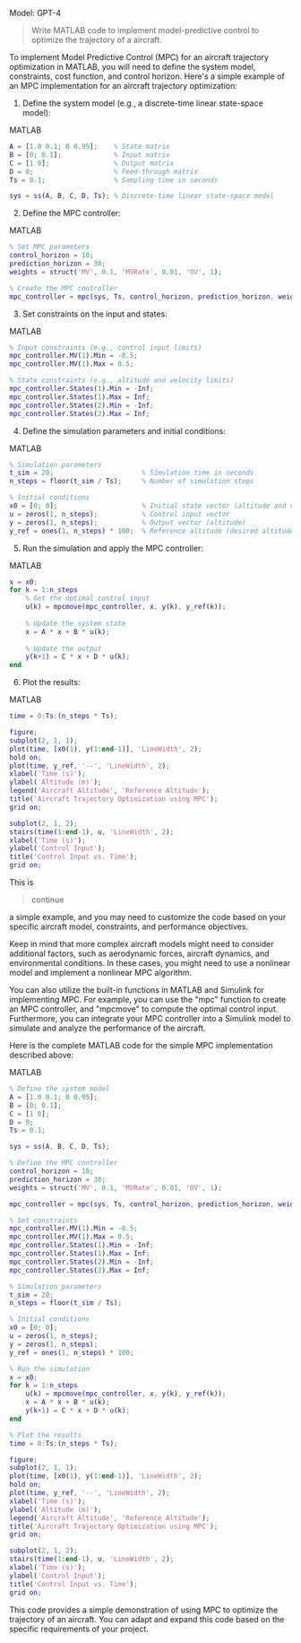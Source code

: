Model: GPT-4

> Write MATLAB code to implement model-predictive control to optimize the trajectory of a aircraft.

To implement Model Predictive Control (MPC) for an aircraft trajectory optimization in MATLAB, you will need to define the system model, constraints, cost function, and control horizon. Here's a simple example of an MPC implementation for an aircraft trajectory optimization:

1.  Define the system model (e.g., a discrete-time linear state-space model):

MATLAB

```MATLAB
A = [1.0 0.1; 0 0.95];    % State matrix
B = [0; 0.1];             % Input matrix
C = [1 0];                % Output matrix
D = 0;                    % Feed-through matrix
Ts = 0.1;                 % Sampling time in seconds

sys = ss(A, B, C, D, Ts); % Discrete-time linear state-space model
```

2.  Define the MPC controller:

MATLAB

```MATLAB
% Set MPC parameters
control_horizon = 10;
prediction_horizon = 30;
weights = struct('MV', 0.1, 'MVRate', 0.01, 'OV', 1);

% Create the MPC controller
mpc_controller = mpc(sys, Ts, control_horizon, prediction_horizon, weights);
```

3.  Set constraints on the input and states:

MATLAB

```MATLAB
% Input constraints (e.g., control input limits)
mpc_controller.MV(1).Min = -0.5;
mpc_controller.MV(1).Max = 0.5;

% State constraints (e.g., altitude and velocity limits)
mpc_controller.States(1).Min = -Inf;
mpc_controller.States(1).Max = Inf;
mpc_controller.States(2).Min = -Inf;
mpc_controller.States(2).Max = Inf;
```

4.  Define the simulation parameters and initial conditions:

MATLAB

```MATLAB
% Simulation parameters
t_sim = 20;                      % Simulation time in seconds
n_steps = floor(t_sim / Ts);     % Number of simulation steps

% Initial conditions
x0 = [0; 0];                     % Initial state vector (altitude and velocity)
u = zeros(1, n_steps);           % Control input vector
y = zeros(1, n_steps);           % Output vector (altitude)
y_ref = ones(1, n_steps) * 100;  % Reference altitude (desired altitude)
```

5.  Run the simulation and apply the MPC controller:

MATLAB

```MATLAB
x = x0;
for k = 1:n_steps
    % Get the optimal control input
    u(k) = mpcmove(mpc_controller, x, y(k), y_ref(k));
    
    % Update the system state
    x = A * x + B * u(k);
    
    % Update the output
    y(k+1) = C * x + D * u(k);
end
```

6.  Plot the results:

MATLAB

```MATLAB
time = 0:Ts:(n_steps * Ts);

figure;
subplot(2, 1, 1);
plot(time, [x0(1), y(1:end-1)], 'LineWidth', 2);
hold on;
plot(time, y_ref, '--', 'LineWidth', 2);
xlabel('Time (s)');
ylabel('Altitude (m)');
legend('Aircraft Altitude', 'Reference Altitude');
title('Aircraft Trajectory Optimization using MPC');
grid on;

subplot(2, 1, 2);
stairs(time(1:end-1), u, 'LineWidth', 2);
xlabel('Time (s)');
ylabel('Control Input');
title('Control Input vs. Time');
grid on;
```

This is

> continue

a simple example, and you may need to customize the code based on your specific aircraft model, constraints, and performance objectives.

Keep in mind that more complex aircraft models might need to consider additional factors, such as aerodynamic forces, aircraft dynamics, and environmental conditions. In these cases, you might need to use a nonlinear model and implement a nonlinear MPC algorithm.

You can also utilize the built-in functions in MATLAB and Simulink for implementing MPC. For example, you can use the "mpc" function to create an MPC controller, and "mpcmove" to compute the optimal control input. Furthermore, you can integrate your MPC controller into a Simulink model to simulate and analyze the performance of the aircraft.

Here is the complete MATLAB code for the simple MPC implementation described above:

MATLAB

```MATLAB
% Define the system model
A = [1.0 0.1; 0 0.95];
B = [0; 0.1];
C = [1 0];
D = 0;
Ts = 0.1;

sys = ss(A, B, C, D, Ts);

% Define the MPC controller
control_horizon = 10;
prediction_horizon = 30;
weights = struct('MV', 0.1, 'MVRate', 0.01, 'OV', 1);

mpc_controller = mpc(sys, Ts, control_horizon, prediction_horizon, weights);

% Set constraints
mpc_controller.MV(1).Min = -0.5;
mpc_controller.MV(1).Max = 0.5;
mpc_controller.States(1).Min = -Inf;
mpc_controller.States(1).Max = Inf;
mpc_controller.States(2).Min = -Inf;
mpc_controller.States(2).Max = Inf;

% Simulation parameters
t_sim = 20;
n_steps = floor(t_sim / Ts);

% Initial conditions
x0 = [0; 0];
u = zeros(1, n_steps);
y = zeros(1, n_steps);
y_ref = ones(1, n_steps) * 100;

% Run the simulation
x = x0;
for k = 1:n_steps
    u(k) = mpcmove(mpc_controller, x, y(k), y_ref(k));
    x = A * x + B * u(k);
    y(k+1) = C * x + D * u(k);
end

% Plot the results
time = 0:Ts:(n_steps * Ts);

figure;
subplot(2, 1, 1);
plot(time, [x0(1), y(1:end-1)], 'LineWidth', 2);
hold on;
plot(time, y_ref, '--', 'LineWidth', 2);
xlabel('Time (s)');
ylabel('Altitude (m)');
legend('Aircraft Altitude', 'Reference Altitude');
title('Aircraft Trajectory Optimization using MPC');
grid on;

subplot(2, 1, 2);
stairs(time(1:end-1), u, 'LineWidth', 2);
xlabel('Time (s)');
ylabel('Control Input');
title('Control Input vs. Time');
grid on;
```

This code provides a simple demonstration of using MPC to optimize the trajectory of an aircraft. You can adapt and expand this code based on the specific requirements of your project.